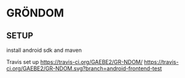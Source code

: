 ﻿# GRÖNDOM
## SETUP
install android sdk and maven

Travis set up https://travis-ci.org/GAEBE2/GR-NDOM/
https://travis-ci.org/GAEBE2/GR-NDOM.svg?branch=android-frontend-test
